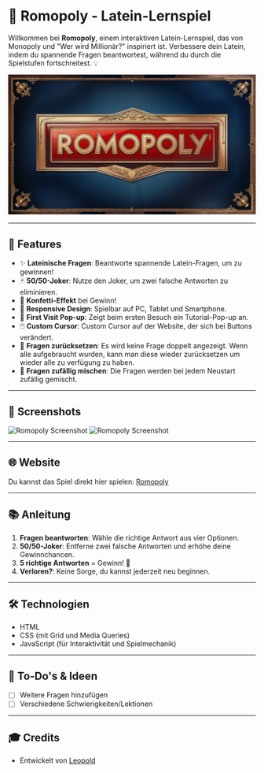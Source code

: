 # 🎲 Romopoly - Latein-Lernspiel

Willkommen bei **Romopoly**, einem interaktiven Latein-Lernspiel, das von Monopoly und "Wer wird Millionär?" inspiriert ist. Verbessere dein Latein, indem du spannende Fragen beantwortest, während du durch die Spielstufen fortschreitest. 💡

![Romopoly Banner](images/romopoly-banner.jpg)

---

## 🚀 Features

- ✨ **Lateinische Fragen**: Beantworte spannende Latein-Fragen, um zu gewinnen!
- 🃏 **50/50-Joker**: Nutze den Joker, um zwei falsche Antworten zu eliminieren.
- 🎉 **Konfetti-Effekt** bei Gewinn!
- 📱 **Responsive Design**: Spielbar auf PC, Tablet und Smartphone.
- 👤 **First Visit Pop-up**: Zeigt beim ersten Besuch ein Tutorial-Pop-up an.
- 🖱️ **Custom Cursor**: Custom Cursor auf der Website, der sich bei Buttons verändert.
- 🔄 **Fragen zurücksetzen**: Es wird keine Frage doppelt angezeigt. Wenn alle aufgebraucht wurden, kann man diese wieder zurücksetzen um wieder alle zu verfügung zu haben.
- 🔄 **Fragen zufällig mischen**: Die Fragen werden bei jedem Neustart zufällig gemischt.

---

## 📸 Screenshots

<img src="path_to_your_image/screenshot1.png" alt="Romopoly Screenshot" width="400px"> <img src="path_to_your_image/screenshot2.png" alt="Romopoly Screenshot" width="400px">

---

## 🌐 Website

Du kannst das Spiel direkt hier spielen: [Romopoly](https://romopoly.madebyleopold.me)

---

## 📚 Anleitung

1. **Fragen beantworten**: Wähle die richtige Antwort aus vier Optionen.
2. **50/50-Joker**: Entferne zwei falsche Antworten und erhöhe deine Gewinnchancen.
3. **5 richtige Antworten** = Gewinn! 🎉
4. **Verloren?**: Keine Sorge, du kannst jederzeit neu beginnen.

---

## 🛠 Technologien

- HTML
- CSS (mit Grid und Media Queries)
- JavaScript (für Interaktivität und Spielmechanik)

---

## 📝 To-Do's & Ideen

- [ ] Weitere Fragen hinzufügen
- [ ] Verschiedene Schwierigkeiten/Lektionen

---

## 🎓 Credits

- Entwickelt von [Leopold](https://github.com/MadebyLeopold)
